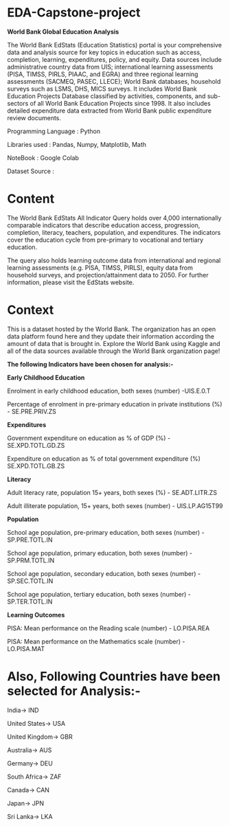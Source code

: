 # EDA-Capstone-project
**World Bank Global Education Analysis**

The World Bank EdStats (Education Statistics) portal is your comprehensive data and analysis source for key topics in education such as access, completion, learning, expenditures, policy, and equity. Data sources include administrative country data from UIS; international learning assessments (PISA, TIMSS, PIRLS, PIAAC, and EGRA) and three regional learning assessments (SACMEQ, PASEC, LLECE); World Bank databases, household surveys such as LSMS, DHS, MICS surveys. It includes World Bank Education Projects Database classified by activities, components, and sub-sectors of all World Bank Education Projects since 1998. It also includes detailed expenditure data extracted from World Bank public expenditure review documents.

Programming Language : Python

Libraries used : Pandas, Numpy, Matplotlib, Math

NoteBook : Google Colab

Dataset Source : 

# Content
The World Bank EdStats All Indicator Query holds over 4,000 internationally comparable indicators that describe education access, progression, completion, literacy, teachers, population, and expenditures. The indicators cover the education cycle from pre-primary to vocational and tertiary education.

The query also holds learning outcome data from international and regional learning assessments (e.g. PISA, TIMSS, PIRLS), equity data from household surveys, and projection/attainment data to 2050. For further information, please visit the EdStats website.

# Context
This is a dataset hosted by the World Bank. The organization has an open data platform found here and they update their information according the amount of data that is brought in. Explore the World Bank using Kaggle and all of the data sources available through the World Bank organization page!

**The following Indicators have been chosen for analysis:-**

**Early Childhood Education**

Enrolment in early childhood education, both sexes (number) -UIS.E.0.T

Percentage of enrolment in pre-primary education in private institutions (%) - SE.PRE.PRIV.ZS

**Expenditures**

Government expenditure on education as % of GDP (%) - SE.XPD.TOTL.GD.ZS

Expenditure on education as % of total government expenditure (%) SE.XPD.TOTL.GB.ZS

**Literacy**

Adult literacy rate, population 15+ years, both sexes (%) - SE.ADT.LITR.ZS

Adult illiterate population, 15+ years, both sexes (number) - UIS.LP.AG15T99

**Population**

School age population, pre-primary education, both sexes (number) - SP.PRE.TOTL.IN

School age population, primary education, both sexes (number) - SP.PRM.TOTL.IN

School age population, secondary education, both sexes (number) - SP.SEC.TOTL.IN

School age population, tertiary education, both sexes (number) - SP.TER.TOTL.IN

**Learning Outcomes**

PISA: Mean performance on the Reading scale (number) - LO.PISA.REA

PISA: Mean performance on the Mathematics scale (number) - LO.PISA.MAT

# Also, Following Countries have been selected for Analysis:-

India-> IND

United States-> USA

United Kingdom-> GBR

Australia-> AUS

Germany-> DEU

South Africa-> ZAF

Canada-> CAN

Japan-> JPN

Sri Lanka-> LKA
